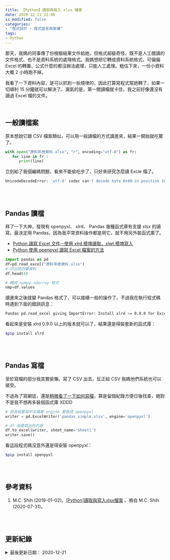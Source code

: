 ```yaml
---
title: 【Python】讀取與寫入 xlsx 檔案
date: 2020-12-21 22:08
is_modified: false
categories:
- "程式設計 › 程式語言與架構"
tags:
- Python
--- 
```


那天，我媽的同事傳了份檢驗結果文件給她，但格式超級奇怪，既不是人工閱讀的文件格式、也不是資料系統的處理格式。我媽想把它轉成資料系統格式，可偏偏 Excel 的轉置、公式什麼的都沒辦法處理，只能人工處理。粗估下來，一份小資料大概 2 小時跑不掉。
 
我看了一下資料內容，是可以抓到一些規律的，因此打算寫程式幫她轉了，如果一切順利 15 分鐘就可以解決了。漏氣的是，第一關讀檔就卡住，我之前好像還沒有讀過 Excel 檔的文件。

<!--more-->
<br>

## 一般讀檔案

原本想說它跟 CSV 檔案類似，可以用一般讀檔的方式讀進來，結果一開始就吃鱉了。


```python
with open("原料年檢資料.xlsx", "r", encoding="utf-8") as fr:
   for line in fr :
      print(line)
```

立刻給了我個編碼問題，看來不能偷吃步了，只好來研究怎麼讀 Excle 檔了。

```bash
UnicodeDecodeError: 'utf-8' codec can't decode byte 0x90 in position 16: invalid start byte
```


<br><br> 

## Pandas 讀檔

拜了一下大神，發現有 openpyxl、 xlrd、 Pandas 幾種函式庫有支援 xlsx 的讀寫。最決定用 Pandas，因為我平常資料操作都是用它，就不用另外裝函式庫了。
- [Python 讀寫 Excel 文件--使用 xlrd 模塊讀取，xlwt 模塊寫入](https://www.itread01.com/content/1507641632.html)
- [Python 使用 openpyxl 讀寫 Excel 檔案的方法](https://codertw.com/%E7%A8%8B%E5%BC%8F%E8%AA%9E%E8%A8%80/365164/)

```python
import pandas as pd
df=pd.read_excel("原料年檢資料.xlsx")
# 印出前四筆資料
df.head(4)

# 轉成 numpy.ndarray 格式
nmp=df.values
```

讀進來之後就變 Pandas 格式了，可以接續一般的操作了。不過我在執行程式碼時遇到下面的錯誤訊息：

```bash
Pandas pd.read_excel giving ImportError: Install xlrd >= 0.9.0 for Excel support
```

看起來是安裝 xlrd 0.9.0 以上的版本就可以了，結果還是得裝套新的函式庫：

```bash
$pip install xlrd
```


<br><br> 

## Pandas 寫檔

至於寫檔的部分我其實偷懶，寫了 CSV 出去，反正給 CSV 我媽他們系統也可以接受。

不過為了寫網誌，還是[稍微看了一下如何寫檔](https://shihs.github.io/blog/python/2019/01/02/Python-%E8%AE%80%E5%8F%96%E8%88%87%E5%AF%AB%E5%85%A5xlsx%E6%AA%94%E6%A1%88/)，算是留個紀錄方便日後找查，絕對不是我不想再多裝個函式庫 XDDD    


```python
# 因為我要寫中文檔案 engine 要換成 openpyxl
writer = pd.ExcelWriter('pandas_simple.xlsx', engine='openpyxl')

# df 指要寫出的內容
df.to_excel(writer, sheet_name='Sheet1')
writer.save()
```

看這段程式碼沒意外還是得安裝 openpyxl：
```bash
$pip install openpyxl
```

<br><br> 

## 參考資料 
1. M.C. Shih (2019-01-02)。[[Python]讀取與寫入xlsx檔案](https://hackmd.io/qmlrnWi6SjqNiS7LendEaQ?edit) 。檢自 M.C. Shih (2020-07-31)。

<br><br> 

## 更新紀錄
<details class="update_stamp">
  <summary>最後更新日期： 2020-12-21</summary>
  <ul>
    <li>2020-12-21 發布</li>
    <li>2020-09-12 完稿</li>
    <li>2020-09-11 起稿</li>
  </ul>
</details>
